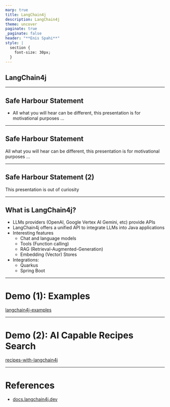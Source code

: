 ```yaml
---
marp: true
title: LangChain4j
description: LangChain4j
theme: uncover
paginate: true
_paginate: false
header: "**Enis Spahi**"
style: |
  section {
    font-size: 30px;
  }
---
```


## LangChain4j

---

## Safe Harbour Statement

* All what you will hear can be different, this presentation is for motivational purposes ...

---

## Safe Harbour Statement

All what you will hear can be different, this presentation is for motivational purposes ...

---

## Safe Harbour Statement (2)

This presentation is out of curiosity         

---

## What is LangChain4j?

* LLMs providers (OpenAI, Google Vertex AI Gemini, etc) provide APIs
* LangChain4j offers a unified API to integrate LLMs into Java applications
* Interesting features
  * Chat and language models
  * Tools (Function calling)
  * RAG (Retrieval-Augmented-Generation)
  * Embedding (Vector) Stores
* Integrations:
  * Quarkus
  * Spring Boot

---

# Demo (1): Examples

[langchain4j-examples](https://github.com/langchain4j/langchain4j-examples)

---

# Demo (2): AI Capable Recipes Search
[recipes-with-langchain4j](https://github.com/enisspahi/recipes-with-langchain4j)

---

# References

- [docs.langchain4j.dev](https://docs.langchain4j.dev/)

